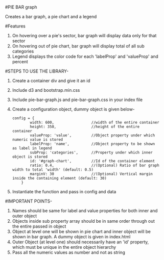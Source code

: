 #PIE BAR graph

Creates a bar graph, a pie chart and a legend

#Features
1. On hovering over a pie's sector, bar graph will display data only for that sector
2. On hovering out of pie chart, bar graph will display total of all sub categories
3. Legend displays the color code for each 'labelProp' and 'valueProp' and percent


#STEPS TO USE THE LIBRARY-
1. Create a container div and give it an id

2. Include d3 and bootstrap.min.css

3. Include pie-bar-graph.js and pie-bar-graph.css in your index file

4. Create a configuration object, dummy object is given below-
	```
    config = {
			width: 600, 				//width of the entire container
			height: 350, 				//height of the entire container
			valueProp: 'value',			//Object property under which numeric value is stored
			labelProp: 'name',			//Object property to be shown as label in legend
			subProp: 'categories',		//Property under which inner object is stored
			id: '#graph-chart',			//Id of the container element
			ratio: 0.4, 				//(Optional) Ratio of bar graph width to total 'width' (default: 0.5)
			marginV: 30					//(Optional) Vertical margin inside the containing element (default: 30)
		}
    ```

5. Instantiate the function and pass in config and data

#IMPORTANT POINTS-
1. Names should be same for label and value properties for both inner and outer object
2. Objects inside sub property array should be in same order through out the entire passed in object
3. Object at level one will be shown in pie chart and inner object will be shown in bar graph. A dummy object is given in index.html
4. Outer Object (at level one) should necessarily have an 'id' property, which must be unique in the entire object hierarchy
5. Pass all the numeric values as number and not as string
